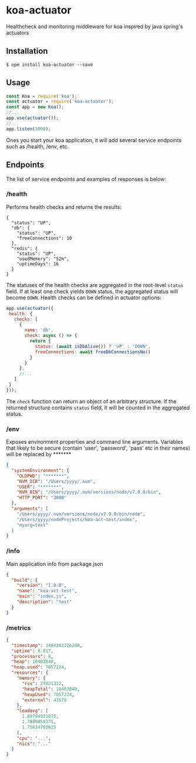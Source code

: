 # koa-actuator
Healthcheck and monitoring middleware for koa inspired by java spring's actuators

## Installation

```
$ npm install koa-actuator --save
```

## Usage

```js
const Koa = require('koa');
const actuator = require('koa-actuator');
const app = new Koa();
//...
app.use(actuator());
//...
app.listen(3000);
```

Ones you start your koa application, it will add several service endpoints such as /health, /env, etc.

## Endpoints
The list of service endpoints and examples of responses is below:

### /health
Performs health checks and returns the results:
```
{
  "status": "UP",
  "db": {
    "status": "UP",
    "freeConnections": 10
  },
  "redis": {
    "status": "UP",
    "usedMemory": "52m",
    "uptimeDays": 16
  }
}
```
The statuses of the health checks are aggregated in the root-level `status` field. If at least one check yields `DOWN` status,
the aggregated status will become `DOWN`. Health checks can be defined in actuator options:
 ```js
app.use(actuator({
  health: {
    checks: [
      {
        name: 'db',
        check: async () => {
          return {
            status: (await isDbAlive()) ? 'UP' : 'DOWN',
            freeConnections: await freeDbConnectionsNo()
          }
        }
      },
      //...
    ]
  }
}));
```
The `check` function can return an object of an arbitrary structure. If the returned structure contains `status` field,
it will be counted in the aggregated status.

### /env
Exposes environment properties and command line arguments. Variables that likely to be secure (contain 'user', 'password', 'pass' etc in their names) will be replaced by *******
```json
{
  "systemEnvironment": {
    "OLDPWD": "*******",
    "NVM_DIR": "/Users/yyyy/.nvm",
    "USER": "*******",
    "NVM_BIN": "/Users/yyyy/.nvm/versions/node/v7.9.0/bin",
    "HTTP_PORT": "3000"
  },
  "arguments": [
    "/Users/yyyy/.nvm/versions/node/v7.9.0/bin/node",
    "/Users/yyyy/nodeProjects/koa-act-test/index",
    "myarg=test"
  ]
}
```

### /info
Main application info from package.json
```json
{
  "build": {
    "version": "1.0.0",
    "name": "koa-act-test",
    "main": "index.js",
    "description": "test"
  }
}
```

### /metrics
```json
{
  "timestamp": 1494242326200,
  "uptime": 8.017,
  "processors": 8,
  "heap": 10403840,
  "heap.used": 7057224,
  "resources": {
    "memory": {
      "rss": 27021312,
      "heapTotal": 10403840,
      "heapUsed": 7057224,
      "external": 43578
    },
    "loadavg": [
      1.89794921875,
      1.7880859375,
      1.75634765625
    ],
    "cpu": "...",
    "nics": "..."
  }
}
```